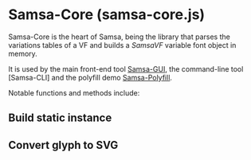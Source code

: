 # Samsa-Core (samsa-core.js)

Samsa-Core is the heart of Samsa, being the library that parses the variations tables of a VF and builds a _SamsaVF_ variable font object in memory.

It is used by the main front-end tool [Samsa-GUI](samsa-gui.md), the command-line tool [Samsa-CLI] and the polyfill demo [Samsa-Polyfill](samsa-polyfill.md).

Notable functions and methods include:

## Build static instance

## Convert glyph to SVG



